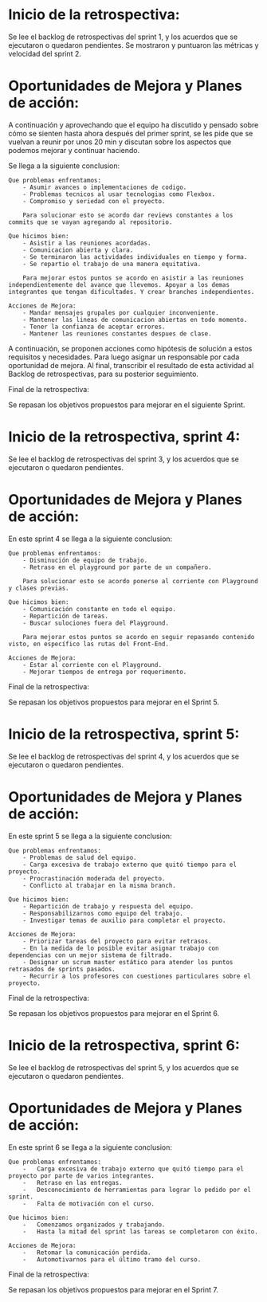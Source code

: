 # Inicio de la retrospectiva:

Se lee el backlog de retrospectivas del sprint 1, y los acuerdos que se ejecutaron o quedaron pendientes. Se mostraron y puntuaron las métricas y velocidad del sprint 2.

# Oportunidades de Mejora y Planes de acción:

A continuación y aprovechando que el equipo ha discutido y pensado sobre cómo se sienten hasta ahora después del primer sprint, se les pide que se vuelvan a reunir por unos 20 min y discutan sobre los aspectos que podemos mejorar y continuar haciendo.

Se llega a la siguiente conclusion:

    Que problemas enfrentamos:
        - Asumir avances o implementaciones de codigo.
        - Problemas tecnicos al usar tecnologias como Flexbox.
        - Compromiso y seriedad con el proyecto.

        Para solucionar esto se acordo dar reviews constantes a los commits que se vayan agregando al repositorio.

    Que hicimos bien:
        - Asistir a las reuniones acordadas.
        - Comunicacion abierta y clara.
        - Se terminaron las actividades individuales en tiempo y forma.
        - Se repartio el trabajo de una manera equitativa.
        
        Para mejorar estos puntos se acordo en asistir a las reuniones independientemente del avance que llevemos. Apoyar a los demas integrantes que tengan dificultades. Y crear branches independientes.

    Acciones de Mejora:
        - Mandar mensajes grupales por cualquier inconveniente.
        - Mantener las lineas de comunicacion abiertas en todo momento.
        - Tener la confianza de aceptar errores.
        - Mantener las reuniones constantes despues de clase.

A continuación, se proponen acciones como hipótesis de solución a estos requisitos y necesidades. Para luego asignar un responsable por cada oportunidad de mejora. Al final, transcribir el resultado de esta actividad al Backlog de retrospectivas, para su posterior seguimiento.

Final de la retrospectiva:

Se repasan los objetivos propuestos para mejorar en el siguiente Sprint.


# Inicio de la retrospectiva, sprint 4:

Se lee el backlog de retrospectivas del sprint 3, y los acuerdos que se ejecutaron o quedaron pendientes.

# Oportunidades de Mejora y Planes de acción:

En este sprint 4 se llega a la siguiente conclusion:

    Que problemas enfrentamos:
        - Disminución de equipo de trabajo.
        - Retraso en el playground por parte de un compañero.

        Para solucionar esto se acordo ponerse al corriente con Playground y clases previas.

    Que hicimos bien:
        - Comunicación constante en todo el equipo.
        - Repartición de tareas.
        - Buscar sulociones fuera del Playground.
        
        Para mejorar estos puntos se acordo en seguir repasando contenido visto, en específico las rutas del Front-End.

    Acciones de Mejora:
        - Estar al corriente con el Playground.
        - Mejorar tiempos de entrega por requerimento.


Final de la retrospectiva:

Se repasan los objetivos propuestos para mejorar en el Sprint 5.


# Inicio de la retrospectiva, sprint 5:

Se lee el backlog de retrospectivas del sprint 4, y los acuerdos que se ejecutaron o quedaron pendientes.

# Oportunidades de Mejora y Planes de acción:

En este sprint 5 se llega a la siguiente conclusion:

    Que problemas enfrentamos:
        - Problemas de salud del equipo.
        - Carga excesiva de trabajo externo que quitó tiempo para el proyecto.
        - Procrastinación moderada del proyecto.
        - Conflicto al trabajar en la misma branch.

    Que hicimos bien:
        - Repartición de trabajo y respuesta del equipo. 
        - Responsabilizarnos como equipo del trabajo.
        - Investigar temas de auxilio para completar el proyecto.

    Acciones de Mejora:
        - Priorizar tareas del proyecto para evitar retrasos.
        - En la medida de lo posible evitar asignar trabajo con dependencias con un mejor sistema de filtrado.
        - Designar un scrum master estático para atender los puntos retrasados de sprints pasados.
        - Recurrir a los profesores con cuestiones particulares sobre el proyecto.

Final de la retrospectiva:

Se repasan los objetivos propuestos para mejorar en el Sprint 6.

# Inicio de la retrospectiva, sprint 6:

Se lee el backlog de retrospectivas del sprint 5, y los acuerdos que se ejecutaron o quedaron pendientes.

# Oportunidades de Mejora y Planes de acción:

En este sprint 6 se llega a la siguiente conclusion:

    Que problemas enfrentamos:
        -	Carga excesiva de trabajo externo que quitó tiempo para el proyecto por parte de varios integrantes.
        -	Retraso en las entregas.
        -	Desconocimiento de herramientas para lograr lo pedido por el sprint.
        -	Falta de motivación con el curso.

    Que hicimos bien:
        -	Comenzamos organizados y trabajando.
        -	Hasta la mitad del sprint las tareas se completaron con éxito.

    Acciones de Mejora:
        -	Retomar la comunicación perdida.
        -	Automotivarnos para el último tramo del curso.

Final de la retrospectiva:

Se repasan los objetivos propuestos para mejorar en el Sprint 7.

